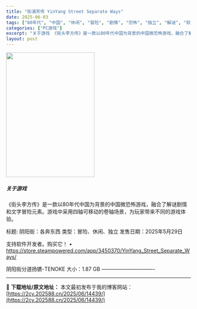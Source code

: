 ```yaml
---
title: "街漓芳传 YinYang Street Separate Ways"
date: 2025-06-03
tags: ["80年代", "中国", "休闲", "冒险", "剧情", "恐怖", "独立", "解谜", "软件"]
categories: ["PC游戏"]
excerpt: "关于游戏 《街头李方传》是一款以80年代中国为背景的中国微恐怖游戏，融合了解谜剧情和文字冒险元素。游戏中采用四轴可移动的卷轴场景，为玩家带来不同的游戏体验。 标题: 阴阳街：各奔东西 类型：冒险、休闲、独立 发售日期：2025年5月29日 支持软件开发者。购买它！ • https://store.s&hellip;"
layout: post
---
```


<img class="aligncenter size-full wp-image-14440" src="https://2cy.202588.cn/wp-content/uploads/2025/06/202506030418104.jpg" alt="" width="241" height="339" />
<h5>关于游戏</h5>
《街头李方传》是一款以80年代中国为背景的中国微恐怖游戏，融合了解谜剧情和文字冒险元素。游戏中采用四轴可移动的卷轴场景，为玩家带来不同的游戏体验。

标题: 阴阳街：各奔东西
类型：冒险、休闲、独立
发售日期：2025年5月29日

支持软件开发者。购买它！
• https://store.steampowered.com/app/3450370/YinYang_Street_Separate_Ways/

阴阳街分道扬镳-TENOKE
大小：1.87 GB
——————————-

---
📖 **下载地址/原文地址：** 本文最初发布于我的博客网站：[https://2cy.202588.cn/2025/06/14439/](https://2cy.202588.cn/2025/06/14439/)
